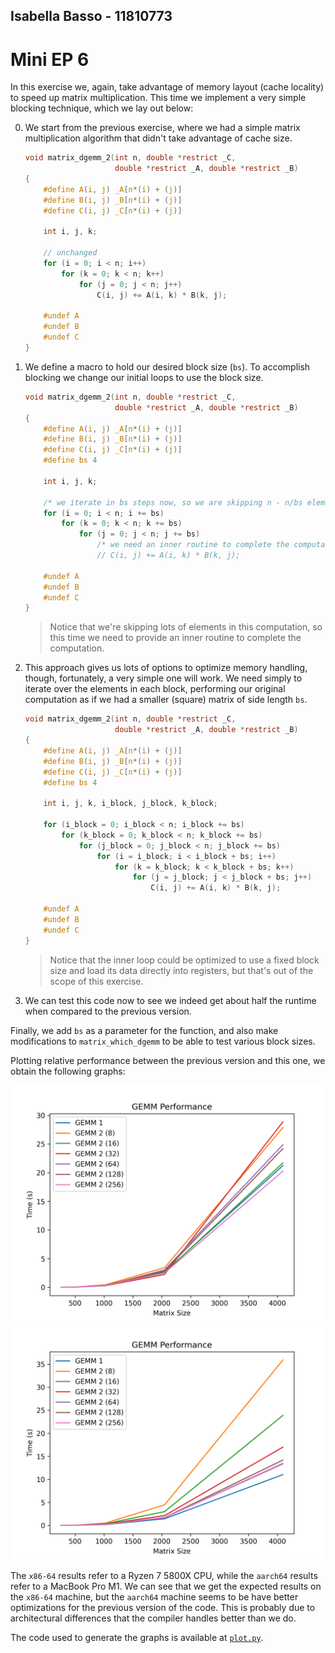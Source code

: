 ## Isabella Basso - 11810773

# Mini EP 6

In this exercise we, again, take advantage of memory layout (cache locality) to
speed up matrix multiplication. This time we implement a very simple blocking
technique, which we lay out below:

0. We start from the previous exercise, where we had a simple matrix
   multiplication algorithm that didn't take advantage of cache size.

    ```c
    void matrix_dgemm_2(int n, double *restrict _C,
                        double *restrict _A, double *restrict _B)
    {
        #define A(i, j) _A[n*(i) + (j)]
        #define B(i, j) _B[n*(i) + (j)]
        #define C(i, j) _C[n*(i) + (j)]

        int i, j, k;

        // unchanged
        for (i = 0; i < n; i++)
            for (k = 0; k < n; k++)
                for (j = 0; j < n; j++)
                    C(i, j) += A(i, k) * B(k, j);

        #undef A
        #undef B
        #undef C
    }
    ```

1. We define a macro to hold our desired block size (`bs`). To accomplish
   blocking we change our initial loops to use the block size.

    ```c
    void matrix_dgemm_2(int n, double *restrict _C,
                        double *restrict _A, double *restrict _B)
    {
        #define A(i, j) _A[n*(i) + (j)]
        #define B(i, j) _B[n*(i) + (j)]
        #define C(i, j) _C[n*(i) + (j)]
        #define bs 4

        int i, j, k;

        /* we iterate in bs steps now, so we are skipping n - n/bs elements */
        for (i = 0; i < n; i += bs)
            for (k = 0; k < n; k += bs)
                for (j = 0; j < n; j += bs)
                    /* we need an inner routine to complete the computation */
                    // C(i, j) += A(i, k) * B(k, j);

        #undef A
        #undef B
        #undef C
    }
    ```

    > Notice that we're skipping lots of elements in this computation, so this
    > time we need to provide an inner routine to complete the computation.

2. This approach gives us lots of options to optimize memory handling, though,
   fortunately, a very simple one will work. We need simply to iterate over the
   elements in each block, performing our original computation as if we had a
   smaller (square) matrix of side length `bs`.

    ```c
    void matrix_dgemm_2(int n, double *restrict _C,
                        double *restrict _A, double *restrict _B)
    {
        #define A(i, j) _A[n*(i) + (j)]
        #define B(i, j) _B[n*(i) + (j)]
        #define C(i, j) _C[n*(i) + (j)]
        #define bs 4

        int i, j, k, i_block, j_block, k_block;

        for (i_block = 0; i_block < n; i_block += bs)
            for (k_block = 0; k_block < n; k_block += bs)
                for (j_block = 0; j_block < n; j_block += bs)
                    for (i = i_block; i < i_block + bs; i++)
                        for (k = k_block; k < k_block + bs; k++)
                            for (j = j_block; j < j_block + bs; j++)
                                C(i, j) += A(i, k) * B(k, j);

        #undef A
        #undef B
        #undef C
    }
    ```

    > Notice that the inner loop could be optimized to use a fixed block size
    > and load its data directly into registers, but that's out of the scope of
    > this exercise.

3. We can test this code now to see we indeed get about half the runtime when
   compared to the previous version.

Finally, we add `bs` as a parameter for the function, and also make
modifications to `matrix_which_dgemm` to be able to test various block sizes.

Plotting relative performance between the previous version and this one, we
obtain the following graphs:

![Relative performance on an `x86-64` machine](./plots/x86_64-gemm.png)
![Relative performance on an `aarch64` machine](./plots/aarch64-gemm.png)

The `x86-64` results refer to a Ryzen 7 5800X CPU, while the `aarch64` results
refer to a MacBook Pro M1. We can see that we get the expected results on
the `x86-64` machine, but the `aarch64` machine seems to be have better
optimizations for the previous version of the code. This is probably due to
architectural differences that the compiler handles better than we do.

The code used to generate the graphs is available at [`plot.py`](./plot.py).
